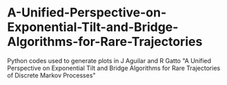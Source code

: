 # A-Unified-Perspective-on-Exponential-Tilt-and-Bridge-Algorithms-for-Rare-Trajectories
Python codes used to generate plots in J Aguilar and R Gatto "A Unified Perspective on Exponential Tilt and Bridge Algorithms for Rare Trajectories of Discrete Markov Processes"
